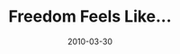 ---
layout: media
category: media
title: "Freedom Feels Like..."
date: 2010-03-30
description: "What does freedom feel like?"
video: "https://s3.amazonaws.com/crossroadsvideomessages/FreedomInterviews.mp4"
video-poster: "https://www.crossroads.net/uploadedfiles/FreedomInterviews-still.jpg"
---